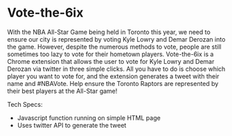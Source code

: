 # Vote-the-6ix

With the NBA All-Star Game being held in Toronto this year, we need to ensure our city is represented by voting Kyle Lowry 
and Demar Derozan into the game.  However, despite the numerous methods to vote, people are still sometimes too lazy to vote
for their hometown players.  Vote-the-6ix is a Chrome extension that allows the user to vote for Kyle Lowry and Demar Derozan 
via twitter in three simple clicks.  All you have to do is choose which player you want to vote for, and the extension generates
a tweet with their name and #NBAVote.  Help ensure the Toronto Raptors are represented by their best players at the All-Star game!

Tech Specs:

* Javascript function running on simple HTML page
* Uses twitter API to generate the tweet

